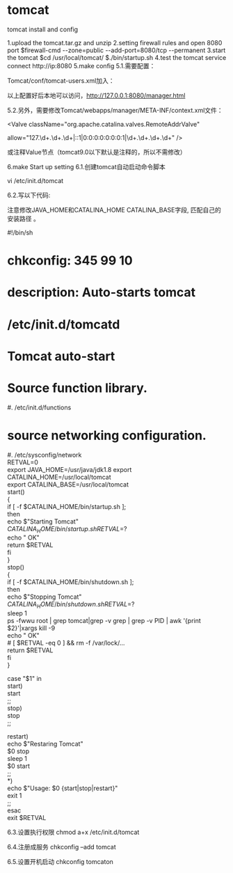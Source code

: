 # tomcat
tomcat install and config 

1.upload the tomcat.tar.gz and unzip
2.setting firewall rules and open 8080 port
  $firewall-cmd --zone=public --add-port=8080/tcp --permanent
3.start the tomcat
  $cd /usr/local/tomcat/
  $./bin/startup.sh
4.test the tomcat service
  connect http://ip:8080
5.make config
5.1.需要配置：

Tomcat/conf/tomcat-users.xml加入：

<role rolename="manager"/>     
<role rolename="admin"/> 
<role rolename="admin-gui"/>
<role rolename="manager-gui"/>
<user username="xxx" password="***" roles="admin-gui,manager-gui"/>

以上配置好后本地可以访问，http://127.0.0.1:8080/manager.html



5.2.另外，需要修改Tomcat/webapps/manager/META-INF/context.xml文件：

<Context antiResourceLocking="false" privileged="true" >
<!--
  Remove the comment markers from around the Valve below to limit access to
  the manager application to clients connecting from localhost
-->


<Valve className="org.apache.catalina.valves.RemoteAddrValve"

 allow="127\.\d+\.\d+\.\d+|::1|0:0:0:0:0:0:0:1|\d+\.\d+\.\d+\.\d+" />

</Context>

或注释Value节点（tomcat9.0以下默认是注释的，所以不需修改）

<!--
<Valve className="org.apache.catalina.valves.RemoteAddrValve"

 allow="127\.\d+\.\d+\.\d+|::1|0:0:0:0:0:0:0:1" />
-->
6.make Start up setting
6.1.创建tomcat自动启动命令脚本

vi /etc/init.d/tomcat

6.2.写以下代码:

注意修改JAVA_HOME和CATALINA_HOME CATALINA_BASE字段, 匹配自己的安装路径 。

#!/bin/sh  
# chkconfig: 345 99 10  
# description: Auto-starts tomcat  
# /etc/init.d/tomcatd  
# Tomcat auto-start  
# Source function library.  
#. /etc/init.d/functions  
# source networking configuration.  
#. /etc/sysconfig/network  
RETVAL=0  
export JAVA_HOME=/usr/java/jdk1.8
export CATALINA_HOME=/usr/local/tomcat  
export CATALINA_BASE=/usr/local/tomcat  
start()  
{  
        if [ -f $CATALINA_HOME/bin/startup.sh ];  
          then  
            echo $"Starting Tomcat"  
                $CATALINA_HOME/bin/startup.sh  
            RETVAL=$?  
            echo " OK"  
            return $RETVAL  
        fi  
}  
stop()  
{  
        if [ -f $CATALINA_HOME/bin/shutdown.sh ];  
          then  
            echo $"Stopping Tomcat"  
                $CATALINA_HOME/bin/shutdown.sh  
            RETVAL=$?  
            sleep 1  
            ps -fwwu root | grep tomcat|grep -v grep | grep -v PID | awk '{print $2}'|xargs kill -9  
            echo " OK"  
            # [ $RETVAL -eq 0 ] && rm -f /var/lock/...  
            return $RETVAL  
        fi  
}  

case "$1" in  
 start)   
        start  
        ;;  
 stop)    
        stop  
        ;;  

 restart)  
         echo $"Restaring Tomcat"  
         $0 stop  
         sleep 1  
         $0 start  
         ;;  
 *)  
        echo $"Usage: $0 {start|stop|restart}"  
        exit 1  
        ;;  
esac  
exit $RETVAL  

6.3.设置执行权限 
chmod a+x /etc/init.d/tomcat

6.4.注册成服务 
chkconfig –add tomcat

6.5.设置开机启动 
chkconfig tomcaton

